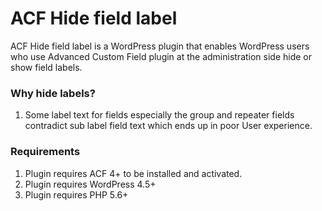 # ACF Hide field label

ACF Hide field label is a WordPress plugin that enables WordPress users who use Advanced Custom Field plugin at the administration side hide or show field labels.

### Why hide labels?

1. Some label text for fields especially the group and repeater fields contradict sub label field text which ends up in poor User experience.

### Requirements

1. Plugin requires ACF 4+ to be installed and activated.
2. Plugin requires WordPress 4.5+
3. Plugin requires PHP 5.6+
